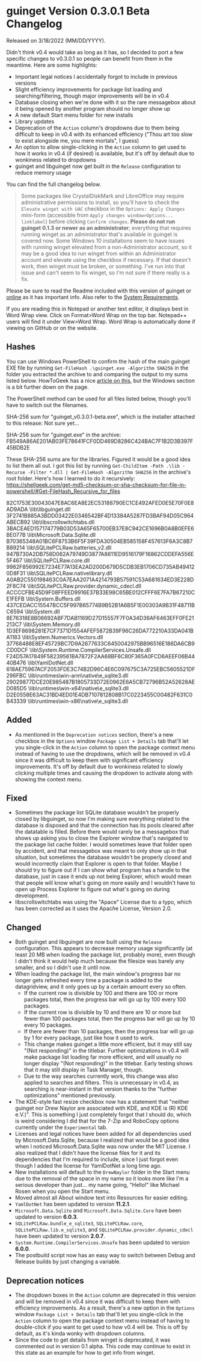 # guinget Version 0.3.0.1 Beta Changelog
Released on 3/18/2022 (MM/DD/YYYY).

Didn't think v0.4 would take as long as it has, so I decided to port a few specific changes to v0.3.0.1 so people can benefit from them in the meantime. Here are some highlights:
- Important legal notices I accidentally forgot to include in previous versions
- Slight efficiency improvements for package list loading and searching/filtering, though major improvements will be in v0.4
- Database closing when we're done with it so the rare messagebox about it being opened by another program should no longer show up
- A new default Start menu folder for new installs
- Library updates
- Deprecation of the `Action` column's dropdowns due to them being difficult to keep in v0.4 with its enhanced efficiency ("Thou art too slow to exist alongside me, you mere mortals", I guess)
- An option to allow single-clicking in the `Action` column to get used to how it works in v0.4 (if desired) is available, but it's off by default due to wonkiness related to dropdowns
- guinget and libguinget now get built in the `Release` configuration to reduce memory usage

You can find the full changelog below.

> Some packages like CrystalDiskMark and LibreOffice may require administrative permissions to install, so you'll have to check the `Elevate winget with UAC` checkbox in the `Options: Apply Changes` mini-form (accessible from `Apply changes window>Options... linklabel`) before clicking `Confirm changes`. **Please do not run guinget 0.1.3 or newer as an administrator**; everything that requires running winget as an administrator that's available in guinget is covered now. Some Windows 10 installations seem to have issues with running winget elevated from a non-Administrator account, so it may be a good idea to run winget from within an Administrator account and elevate using the checkbox if necessary. If that doesn't work, then winget must be broken, or something. I've run into that issue and can't seem to fix winget, so I'm not sure if there really is a fix.

Please be sure to read the Readme included with this version of guinget or [online](https://github.com/DrewNaylor/guinget/blob/master/docs/readmes/readme-v0.3.0.1-beta.txt) as it has important info. Also refer to the [System Requirements](https://drew-naylor.com/guinget/system-requirements).

If you are reading this in Notepad or another text editor, it displays best in Word Wrap view. Click on Format>Word Wrap on the top bar. Notepad++ users will find it under View>Word Wrap. Word Wrap is automatically done if viewing on GitHub or on the website.

## Hashes

You can use Windows PowerShell to confirm the hash of the main guinget EXE file by running
`Get-FileHash .\guinget.exe -Algorithm SHA256` in the folder you extracted the archive to and comparing the output to my sums listed below. HowToGeek has a nice [article on this](https://www.howtogeek.com/67241/htg-explains-what-are-md5-sha-1-hashes-and-how-do-i-check-them/), but the Windows section is a bit further down on the page.

The PowerShell method can be used for all files listed below, though you'll have to switch out the filenames.

SHA-256 sum for "guinget_v0.3.0.1-beta.exe", which is the installer attached to this release:
Not sure yet...

SHA-256 sum for "guinget.exe" in the archive:
FB549A86AE201AB03FE78641FCF0DD469D8286C424BAC7F1B2D3B397F45BDB2E

These SHA-256 sums are for the libraries. Figured it would be a good idea to list them all out. I got this list by running `Get-ChildItem -Path .\lib -Recurse -Filter *.dll | Get-FileHash -Algorithm SHA256` in the archive's root folder. Here's how I learned to do it recursively: https://shellgeek.com/get-md5-checksum-or-sha-checksum-for-file-in-powershell/#Get-FileHash_Recursive_for_files

82C1753E30043047E8AC6EA8E2EC53188790EC1CE492AFED0E5E70F0E8AD9ADA    \lib\libguinget.dll
3F2741B885A3BDD03422E0346542BF4D13384A5287FD3BAF94D05C964ABECB92    \lib\libscrollswitchtabs.dll
3BACEAED157174779B03D53A65F65700EB37E8C942CE1696B0A8B0EFE6BE077B    \lib\Microsoft.Data.Sqlite.dll
B70365348A01BC6F8753B6F5F39FDA30504EB585158F457613F6A3C8B7B89214    \lib\SQLitePCLRaw.batteries_v2.dll
947B730A2DB758D062A79749D3877A8611ED9516179F16862CDDEFA556E5F467    \lib\SQLitePCLRaw.core.dll
9982F856992E7234E77A13EA2AD200D679D5CDB3EB1706CD735AB494120D8F31    \lib\SQLitePCLRaw.nativelibrary.dll
A0AB2C550198463C0A7EAA2071A4214793B57591C53A681634ED3E228D2F8C74    \lib\SQLitePCLRaw.provider.dynamic_cdecl.dll
ACCCCFBE45D9F08FFEED9916E37B33E98C65BE012CFFF6E7FA7B67210CE1FEFB    \lib\System.Buffers.dll
437CEDACC15547BCC5F997B65774B9B52B1A6B5F1E00303A9B31F48711BC6594    \lib\System.dll
8E76318E8B06692ABF7DAB1169D27D15557F7F0A34D36AF6463EFF0FE21213C7    \lib\System.Memory.dll
1D3EF8698281E7CF7371D1554AFEF5872B39F96C26DA772210A33DA041BA1183    \lib\System.Numerics.Vectors.dll
37768488E8EF45729BC7D9A2677633C6450042975BB96516E186DA6CB9CD0DCF    \lib\System.Runtime.CompilerServices.Unsafe.dll
F24D57A17849F58239561BA7872F2AA68BF6C80F365A0FCD6AEEF06B4440B476    \lib\YamlDotNet.dll
618AE75967ACF2053FDE3C74B2D96C4E6C097675C3A725EBC5605521DF296FBC    \lib\runtimes\win-arm\native\e_sqlite3.dll
29029877DCE20E985487B1805733D72E0962E6A5CB72796B52A52628AED085D5    \lib\runtimes\win-x64\native\e_sqlite3.dll
D2E0558E63AC31BD4ED01E4DB7107812808B17C0223455C00482F631C0B43339    \lib\runtimes\win-x86\native\e_sqlite3.dll



## Added

- As mentioned in the `Deprecation notices` section, there's a new checkbox in the `Options` window `Package List + Details` tab that'll let you single-click in the `Action` column to open the package context menu instead of having to use the dropdowns, which will be removed in v0.4 since it was difficult to keep them with significant efficiency improvements. It's off by default due to wonkiness related to slowly clicking multiple times and causing the dropdown to activate along with showing the context menu.

## Fixed

- Sometimes the package list SQLite database wouldn't be properly closed by libguinget, so now I'm making sure everything related to the database is disposed and that the connection has its pools cleared after the datatable is filled. Before there would rarely be a messagebox that shows up asking you to close the Explorer window that's navigated to the package list cache folder. I would sometimes leave that folder open by accident, and that messagebox was meant to only show up in that situation, but sometimes the database wouldn't be properly closed and would incorrectly claim that Explorer is open to that folder. Maybe I should try to figure out if I can show what program has a handle to the database, just in case it ends up not being Explorer, which would mean that people will know what's going on more easily and I wouldn't have to open up Process Explorer to figure out what's going on during development.
- libscrollswitchtabs was using the "Apace" License due to a typo, which has been corrected as it uses the Apac*h*e License, Version 2.0.

## Changed

- Both guinget and libguinget are now built using the `Release` configuration. This appears to decrease memory usage significantly (at least 20 MB when loading the package list, probably more), even though I didn't think it would help much because the filesize was barely any smaller, and so I didn't use it until now.
- When loading the package list, the main window's progress bar no longer gets refreshed every time a package is added to the datagridview, and it only goes up by a certain amount every so often.
  - If the current row is divisible by 100 and there are 100 or more packages total, then the progress bar will go up by 100 every 100 packages.
  - If the current row is divisible by 10 and there are 10 or more but fewer than 100 packages total, then the progress bar will go up by 10 every 10 packages.
  - If there are fewer than 10 packages, then the progress bar will go up by 1 for every package, just like how it used to work.
  - This change makes guinget a little more efficient, but it may still say "(Not responding)" in the titlebar. Further optimizations in v0.4 will make package list loading far more efficient, and will usually no longer display "(Not responding)" in the titlebar. Early testing shows that it may still display in Task Manager, though.
  - Due to the way searches currently work, this change was also applied to searches and filters. This is unnecessary in v0.4, as searching is near-instant in that version thanks to the "further optimizations" mentioned previously.
- The KDE-style fast resize checkbox now has a statement that "neither guinget nor Drew Naylor are associated with KDE, and KDE is (R) KDE e.V.)". This is something I just completely forgot that I should do, which is weird considering I did that for the 7-Zip and RoboCopy options currently under the `Experimental` tab.
- Licenses and legal notices have been added for all dependencies used by Microsoft.Data.Sqlite, because I realized that would be a good idea when I noticed Microsoft.Data.Sqlite was now under the MIT License. I also realized that I didn't have the license files for it and its dependencies that I'm required to include, since I just forgot even though I added the license for YamlDotNet a long time ago.
- New installations will default to the `DrewNaylor` folder in the Start menu due to the removal of the space in my name so it looks more like I'm a serious developer than just... my name going, "Hello!" like Michael Rosen when you open the Start menu.
- Moved almost all About window text into Resources for easier editing.
- `YamlDotNet` has been updated to version **11.2.1**.
- `Microsoft.Data.Sqlite` and `Microsoft.Data.Sqlite.Core` have been updated to version **6.0.3**.
- `SQLitePCLRaw.bundle_e_sqlite3`, `SQLitePCLRaw.core`, `SQLitePCLRaw.lib.e_sqlite3`, and `SQLitePCLRaw.provider.dynamic_cdecl` have been updated to version **2.0.7**.
- `System.Runtime.CompilerServices.Unsafe` has been updated to version **6.0.0**.
- The postbuild script now has an easy way to switch between Debug and Release builds by just changing a variable.

## Deprecation notices

- The dropdown boxes in the `Action` column are deprecated in this version and will be removed in v0.4 since it was difficult to keep them with efficiency improvements. As a result, there's a new option in the `Options` window `Package List + Details` tab that'll let you single-click in the `Action` column to open the package context menu instead of having to double-click if you want to get used to how v0.4 will be. This is off by default, as it's kinda wonky with dropdown columns.
- Since the code to get details from winget is deprecated, it was commented out in version 0.1 alpha. This code may continue to exist in this state as an example for how to get info from winget.